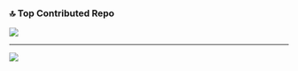
### 🔝 Top Contributed Repo
![](https://github-contributor-stats.vercel.app/api?username=SaintKel&limit=5&theme=dark&combine_all_yearly_contributions=true)

---
[![](https://visitcount.itsvg.in/api?id=SaintKel&icon=0&color=0)](https://visitcount.itsvg.in)

<!-- Proudly created with GPRM ( https://gprm.itsvg.in ) -->
